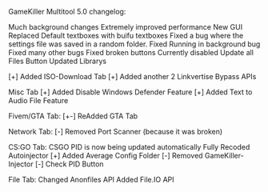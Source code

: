 GameKiller Multitool 5.0 changelog:

Much background changes
Extremely improved performance
New GUI
Replaced Default textboxes with buifu textboxes
Fixed a bug where the settings file was saved in a random folder.
Fixed Running in background bug
Fixed many other bugs
Fixed broken buttons
Currently disabled Update all Files Button
Updated Librarys

[+] Added ISO-Download Tab
[+] Added another 2 Linkvertise Bypass APIs

Misc Tab
[+] Added Disable Windows Defender Feature
[+] Added Text to Audio File Feature

Fivem/GTA Tab:
[+-] ReAdded GTA Tab

Network Tab:
[-]  Removed Port Scanner (because it was broken)

CS:GO Tab:
CSGO PID is now being updated automatically
Fully Recoded Autoinjector
[+]  Added Average Config Folder
[-]  Removed GameKiller-Injector
[-]  Check PID Button

File Tab:
Changed Anonfiles API
Added File.IO API
